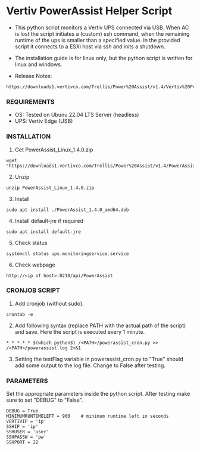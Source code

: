 # Vertiv PowerAssist Helper Script
- This python script monitors a Vertiv UPS connected via USB. When AC is lost the script initiates a (custom) ssh command, when the remaining runtime of the ups is smaller than a specified value. In the provided script it connects to a ESXi host via ssh and inits a shutdown.
- The installation guide is for linux only, but the python script is written for linux and windows.

- Release Notes:
```
https://downloads1.vertivco.com/Trellis/Power%20Assist/v1.4/Vertiv%20Power%20Assist%20Release%20Notes%20v1.4_VERTIV.pdf
```

### REQUIREMENTS
- OS: Tested on Ubunu 22.04 LTS Server (headless)
- UPS: Vertiv Edge (USB)

### INSTALLATION
1) Get PowerAssist_Linux_1.4.0.zip
```
wget "https://downloads1.vertivco.com/Trellis/Power%20Assist/v1.4/PowerAssist_Linux_1.4.0.zip"
```

2) Unzip
```
unzip PowerAssist_Linux_1.4.0.zip
```

3) Install
```
sudo apt install ./PowerAssist_1.4.0_amd64.deb
```

4) Install default-jre if required
```
sudo apt install default-jre
```
  
5) Check status
```
systemctl status ups.monitoringservice.service
```
  
6) Check webpage
```
http://<ip of host>:8210/api/PowerAssist
```

### CRONJOB SCRIPT
1) Add cronjob (without sudo).
```
crontab -e
```
2) Add following syntax (replace PATH with the actual path of the script) and save. Here the script is executed every 1 minute.
```
* * * * * $(which python3) /<PATH>/powerassist_cron.py >> /<PATH>/powerassist.log 2>&1
```
3) Setting the testFlag variable in powerassist_cron.py to "True" should add some output to the log file. Change to False after testing.


### PARAMETERS
Set the appropriate parameters inside the python script. After testing make sure to set "DEBUG" to "False".
```
DEBUG = True
MINIMUMRUNTIMELEFT = 900    # minimum runtime left in seconds
VERTIVIP = 'ip'
SSHIP = 'ip'
SSHUSER = 'user'
SSHPASSW = 'pw'
SSHPORT = 22
```
